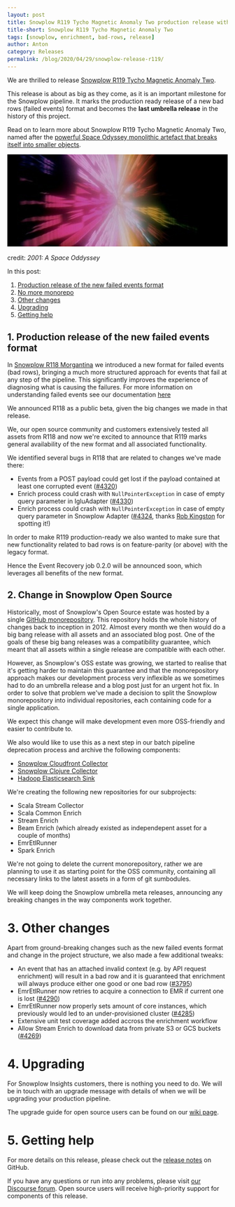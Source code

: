 ```yaml
---
layout: post
title: Snowplow R119 Tycho Magnetic Anomaly Two production release with new bad row format 
title-short: Snowplow R119 Tycho Magnetic Anomaly Two
tags: [snowplow, enrichment, bad-rows, release]
author: Anton
category: Releases
permalink: /blog/2020/04/29/snowplow-release-r119/
---
```


We are thrilled to release [Snowplow R119 Tycho Magnetic Anomaly Two][snowplow-release].

This release is about as big as they come, as it is an important milestone for the Snowplow pipeline. It marks the production ready release of a new bad rows (failed events) format and becomes the **last umbrella release** in the history of this project.

Read on to learn more about Snowplow R119 Tycho Magnetic Anomaly Two, named after the [powerful Space Odyssey monolithic artefact that breaks itself into smaller objects][tma2].

![tma2-img][tma2-img]

credit: _2001: A Space Oddyssey_

In this post:

1. [Production release of the new failed events format](#badrows-ga)
2. [No more monorepo](#monorepo)
3. [Other changes](#other)
4. [Upgrading](#upgrading)
5. [Getting help](#help)

<h2 id="badrows-ga">1. Production release of the new failed events format</h2>

In [Snowplow R118 Morgantina][r118-post] we introduced a new format for failed events (bad rows), bringing a much more structured approach for events that fail at any step of the pipeline. This significantly improves the experience of diagnosing what is causing the failures. For more information on understanding failed events see our documentation [here][fe-docs]

We announced R118 as a public beta, given the big changes we made in that release.

We, our open source community and customers extensively tested all assets from R118 and now we're excited to announce that R119 marks general availability of the new format and all associated functionality.

We identified several bugs in R118 that are related to changes we've made there:

* Events from a POST payload could get lost if the payload contained at least one corrupted event ([#4320][issue-4320])
* Enrich process could crash with `NullPointerException` in case of empty query parameter in IgluAdapter ([#4330][issue-4320])
* Enrich process could crash with `NullPointerException` in case of empty query parameter in Snowplow Adapter ([#4324][issue-4324], thanks [Rob Kingston][robkingston] for spotting it!)

In order to make R119 production-ready we also wanted to make sure that new functionality related to bad rows is on feature-parity (or above) with the legacy format.

Hence the Event Recovery job 0.2.0 will be announced soon, which leverages all benefits of the new format.

<h2 id="monorepo">2. Change in Snowplow Open Source</h2>

Historically, most of Snowplow's Open Source estate was hosted by a single [GitHub monorepository][monorepo].
This repository holds the whole history of changes back to inception in 2012.
Almost every month we then would do a big bang release with all assets and an associated blog post.
One of the goals of these big bang releases was a compatibility guarantee, which meant that all assets within a single release are compatible with each other.

However, as Snowplow's OSS estate was growing, we started to realise that it's getting harder to maintain this guarantee and that the monorepository approach makes our development process very inflexible as we sometimes had to do an umbrella release and a blog post just for an urgent hot fix.
In order to solve that problem we've made a decision to split the Snowplow monorepository into individual repositories, each containing code for a single application.

We expect this change will make development even more OSS-friendly and easier to contribute to.

We also would like to use this as a next step in our batch pipeline deprecation process and archive the following components:

* [Snowplow Cloudfront Collector][clojure]
* [Snowplow Clojure Collector][clojure]
* [Hadoop Elasticsearch Sink][hadoop]

We're creating the following new repositories for our subprojects:

* Scala Stream Collector
* Scala Common Enrich
* Stream Enrich
* Beam Enrich (which already existed as independepent asset for a couple of months)
* EmrEtlRunner
* Spark Enrich

We're not going to delete the current monorepository, rather we are planning to use it as starting point for the OSS community, containing all necessary links to the latest assets in a form of git sumbodules.

We will keep doing the Snowplow umbrella meta releases, announcing any breaking changes in the way components work together.

<h1 id="other">3. Other changes</h1>

Apart from ground-breaking changes such as the new failed events format and change in the project structure, we also made a few additional tweaks: 

* An event that has an attached invalid context (e.g. by API request enrichment) will result in a bad row and it is guaranteed that enrichment will always produce either one good or one bad row ([#3795][issue-3795])
* EmrEtlRunner now retries to acquire a connection to EMR if current one is lost ([#4290][issue-4290])
* EmrEtlRunner now properly sets amount of core instances, which previously would led to an under-provisioned cluster ([#4285][issue-4285])
* Extensive unit test coverage added accross the enrichment workflow
* Allow Stream Enrich to download data from private S3 or GCS buckets ([#4269][issue-4269])

<h1 id="upgrading">4. Upgrading</h1>
For Snowplow Insights customers, there is nothing you need to do. We will be in touch with an upgrade message with details of when we will be upgrading your production pipeline.

The upgrade guide for open source users can be found on our [wiki page](https://github.com/snowplow/snowplow/wiki/Upgrade-Guide#r119).


<h1 id="help">5. Getting help</h1>

For more details on this release, please check out the [release notes][snowplow-release] on GitHub.

If you have any questions or run into any problems, please visit [our Discourse forum][discourse]. Open source users will receive high-priority support for components of this release.

[snowplow-release]: https://github.com/snowplow/snowplow/releases/r119-tycho-magnetic-anamoly-two
[fe-docs]: https://docs.snowplowanalytics.com/docs/managing-data-quality/understanding-failed-events/
[r118-post]: https://snowplowanalytics.com/blog/2020/01/16/snowplow-release-r118-badrows/
[failed-events-docs]: https://docs.snowplowanalytics.com/docs/managing-data-quality/understanding-failed-events/
[discourse]: http://discourse.snowplowanalytics.com/
[clojure]: https://discourse.snowplowanalytics.com/t/deprecation-notice-clojure-collector-and-spark-enrich/3443
[hadoop]: https://discourse.snowplowanalytics.com/t/migrating-the-snowplow-batch-jobs-from-scalding-to-spark/492

[issue-4320]: https://github.com/snowplow/snowplow/issues/4320
[issue-4324]: https://github.com/snowplow/snowplow/issues/4324
[issue-4330]: https://github.com/snowplow/snowplow/issues/4330
[issue-3795]: https://github.com/snowplow/snowplow/issues/3795
[issue-4290]: https://github.com/snowplow/snowplow/issues/4290
[issue-4285]: https://github.com/snowplow/snowplow/issues/4285
[issue-4269]: https://github.com/snowplow/snowplow/issues/4269
[robkingston]: https://twitter.com/robkingston

[monorepo]: https://github.com/snowplow/snowplow

[tma2]: https://2001.fandom.com/wiki/Jovian_Monolith
[tma2-img]: /assets/img/blog/2020/04/tma2.jpg
